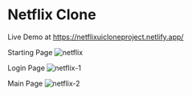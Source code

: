 # Netflix Clone
Live Demo at https://netflixuicloneproject.netlify.app/

Starting Page
![netflix](https://user-images.githubusercontent.com/111463267/212465511-f307195d-674a-46b7-8177-a1ec136e4764.jpg)

Login Page
![netflix-1](https://user-images.githubusercontent.com/111463267/212466406-f14ccdbb-1550-4ac3-9190-9c91fa866377.jpg)

Main Page
![netflix-2](https://user-images.githubusercontent.com/111463267/212466425-42669ca2-d5dd-4c79-9ef5-605ada99d7e8.jpg)



